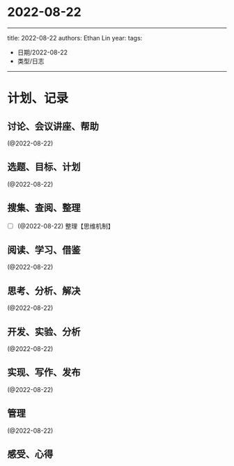 

# 2022-08-22


---
title: 2022-08-22
authors: Ethan Lin
year:
tags:
  - 日期/2022-08-22 
  - 类型/日志 
---




# 计划、记录

## 讨论、会议讲座、帮助

(@2022-08-22) 



## 选题、目标、计划

(@2022-08-22) 



## 搜集、查阅、整理

- [ ] (@2022-08-22) 整理【思维机制】



## 阅读、学习、借鉴

(@2022-08-22) 



## 思考、分析、解决

(@2022-08-22) 



## 开发、实验、分析

(@2022-08-22) 



## 实现、写作、发布

(@2022-08-22) 





## 管理

(@2022-08-22) 



## 感受、心得



